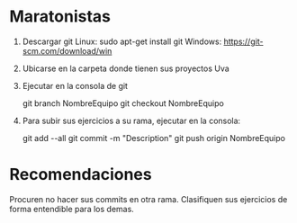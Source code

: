 # Maratonistas
1. Descargar git 
	Linux: sudo apt-get install git
	Windows: https://git-scm.com/download/win

2. Ubicarse en la carpeta donde tienen sus proyectos Uva

3. Ejecutar en la consola de git

	git branch NombreEquipo
	git checkout NombreEquipo

4. Para subir sus ejercicios a su rama, ejecutar en la consola:
	
	git add --all
	git commit -m "Description"
	git push origin NombreEquipo

# Recomendaciones

Procuren no hacer sus commits en otra rama.
Clasifiquen sus ejercicios de forma entendible para los demas.

